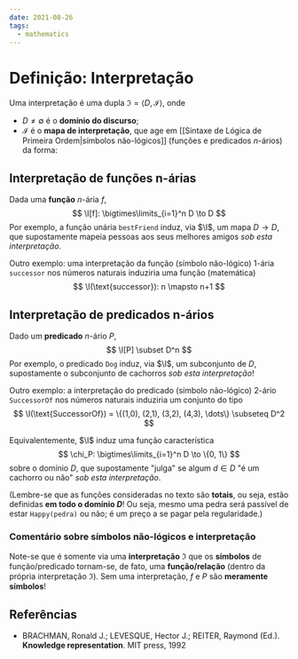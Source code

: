 ```yaml
---
date: 2021-08-26
tags:
  - mathematics 
---
```

$\newcommand{\I}{\mathcal{I}}$
# Definição: Interpretação
Uma interpretação é uma dupla $\mathfrak{I} = \left< D, \mathcal{I} \right>$, onde
- $D \neq \emptyset$ é o **domínio do discurso**;
- $\mathcal{I}$ é o **mapa de interpretação**, que age em [[Sintaxe de Lógica de Primeira Ordem|símbolos não-lógicos]] (funções e predicados $n$-ários) da forma:
## Interpretação de funções n-árias
Dada uma **função** $n$-ária $f$, 
$$
\I[f]: \bigtimes\limits_{i=1}^n D \to D
$$ 
Por exemplo, a função unária `bestFriend` induz, via $\I$, um mapa $D \to D$, que supostamente mapeia pessoas aos seus melhores amigos *sob esta interpretação*. 

Outro exemplo: uma interpretação da função (símbolo não-lógico) 1-ária `successor` nos números naturais induziria uma função (matemática)
$$
\I(\text{successor}): n \mapsto n+1
$$

## Interpretação de predicados n-ários
Dado um **predicado** $n$-ário $P$, 
$$
\I[P] \subset D^n
$$ 
Por exemplo, o predicado `Dog` induz, via $\I$, um subconjunto de $D$, supostamente o subconjunto de cachorros *sob esta interpretação*! 

Outro exemplo: a interpretação do predicado (símbolo não-lógico) 2-ário `SuccessorOf` nos números naturais induziria um conjunto do tipo
$$
\I(\text{SuccessorOf}) = \{(1,0), (2,1), (3,2), (4,3), \dots\} \subseteq D^2
$$

Equivalentemente, $\I$ induz uma função característica 
$$
\chi_P: \bigtimes\limits_{i=1}^n D \to \{0, 1\}
$$ sobre o domínio $D$, que supostamente "julga" se algum $d \in D$ "é um cachorro ou não" *sob esta interpretação*.

(Lembre-se que as funções consideradas no texto são **totais**, ou seja, estão definidas **em todo o domínio $D$**! Ou seja, mesmo uma pedra será passível de estar `Happy(pedra)` ou não; é um preço a se pagar pela regularidade.)

### Comentário sobre símbolos não-lógicos e interpretação
Note-se que é somente via uma **interpretação** $\mathfrak{I}$ que os **símbolos** de função/predicado tornam-se, de fato, uma **função/relação** (dentro da própria interpretação $\mathfrak{I}$). Sem uma interpretação, $f$ e $P$ são **meramente símbolos**!


## Referências
- BRACHMAN, Ronald J.; LEVESQUE, Hector J.; REITER, Raymond (Ed.). **Knowledge representation**. MIT press, 1992
